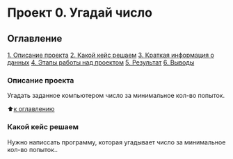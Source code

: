 # Проект 0. Угадай число 

## Оглавление 
[1. Описание проекта](___)
[2. Какой кейс решаем](___)
[3. Краткая информация о данных](___)
[4. Этапы работы над проектом](___)
[5. Результат](___)
[6. Выводы](___)

### Описание проекта
Угадать заданное компьютером число за минимальное кол-во попыток.

:arrow_up:[к оглавлению](___)

### Какой кейс решаем
Нужно написсать программу, которая угадывает число за минимальное кол-во попыток.. 